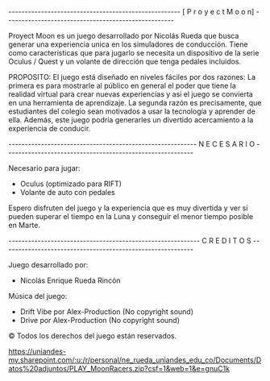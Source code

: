 -----------------------------------------------------  [ P r o y e c t      M o o n] ----------------------------------------------------

Proyect Moon es un juego desarrollado por Nicolás Rueda que busca generar una experiencia unica en los simuladores de conducción.
Tiene como características que para jugarlo se necesita un dispositivo de la serie Oculus / Quest y un volante de dirección que tenga pedales incluidos.

PROPOSITO: El juego está diseñado en niveles fáciles por dos razones:
La primera es para mostrarle al público en general el poder que tiene la realidad virtual para crear nuevas experiencias y así el juego se convierta en una herramienta de aprendizaje.
La segunda razón es precisamente, que estudiantes del colegio sean motivados a usar la tecnología y aprender de ella. Además, este juego podría generarles un divertido acercamiento a la experiencia de conducir.

---------------------------------------------------------- N E C E S A R I O ----------------------------------------------------------

Necesario para jugar:
- Oculus (optimizado para RIFT)
- Volante de auto con pedales

Espero disfruten del juego y la experiencia que es muy divertida y ver si pueden superar el tiempo en la Luna y conseguir el menor tiempo posible en Marte.

----------------------------------------------------------- C R E D I T O S -----------------------------------------------------------

Juego desarrollado por:
- Nicolás Enrique Rueda Rincón

Música del juego:     
- Drift Vibe por Alex-Production (No copyright sound)
- Drive por Alex-Production (No copyright sound)


© Todos los derechos del juego están reservados. 


https://uniandes-my.sharepoint.com/:u:/r/personal/ne_rueda_uniandes_edu_co/Documents/Datos%20adjuntos/PLAY_MoonRacers.zip?csf=1&web=1&e=gnuC1k

